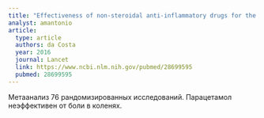 ```yaml
---
title: "Effectiveness of non-steroidal anti-inflammatory drugs for the treatment of pain in knee and hip osteoarthritis: a network meta-analysis"
analyst: amantonio
article:
  type: article
  authors: da Costa
  year: 2016
  journal: Lancet
  link: https://www.ncbi.nlm.nih.gov/pubmed/28699595
  pubmed: 28699595
---
```


Метаанализ 76 рандомизированных исследований. Парацетамол неэффективен от боли в коленях.
